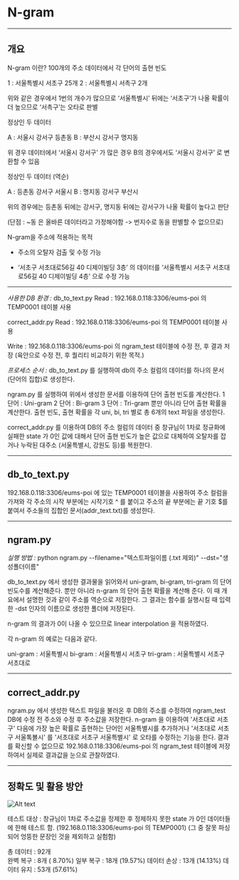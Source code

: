 
# N-gram

---

## 개요

N-gram 이란?
100개의 주소 데이터에서 각 단어의 출현 빈도

1 : 서울특별시 서초구 25개
2 : 서울특별시 서촉구 2개

위와 같은 경우에서 
1번의 개수가 많으므로 ‘서울특별시’ 뒤에는
‘서초구’가 나올 확률이 더 높으므로 ‘서촉구’는 오타로 판별

정상인 두 데이터

A : 서울시 강서구 등촌동
B : 부산시 강서구 명지동

위 경우 데이터에서 ‘서울시 강서구’ 가 많은 경우
B의 경우에서도 ‘서울시 강서구’ 로 변환할 수 있음


정상인 두 데이터 (역순)

A : 등촌동 강서구 서울시
B : 명지동 강서구 부산시

위의 경우에는 등촌동 뒤에는 강서구, 명지동 뒤에는 강서구가
나올 확률이 높다고 판단

(단점 : ~동 은 올바른 데이터라고 가정해야함
-> 번지수로 동을 판별할 수 없으므로)

N-gram을 주소에 적용하는 목적

- 주소의 오탈자 검출 및 수정 가능

- ‘서초구 서초대로56길 40 디제이빌딩 3층’ 의 데이터를
‘서울특별시 서초구 서초대로56길 40 디제이빌딩 4층’ 으로 수정 가능


---

*사용한 DB 환경 :* 
db_to_text.py 
Read :
192.168.0.118:3306/eums-poi  의   TEMP0001  테이블 사용

correct_addr.py 
Read : 
192.168.0.118:3306/eums-poi  의   TEMP0001  테이블 사용

Write : 
192.168.0.118:3306/eums-poi 의 ngram_test 테이블에 수정 전, 후 결과 저장
(육안으로 수정 전, 후 퀄리티 비교하기 위한 목적.)



*프로세스 순서 :*
db_to_text.py 를 실행하여 db의 주소 컬럼의 데이터를  하나의 문서(단어의 집합)로 생성한다.

ngram.py 를 실행하여 위에서 생성한 문서를 이용하여 단어 출현 빈도를 계산한다.
1 단어 : Uni-gram
2 단어 : Bi-gram
3 단어 : Tri-gram 
뿐만 아니라 단어 출현 확률을 계산한다.
출현 빈도, 출현 확률을 각 uni, bi, tri 별로 총 6개의 text 파일을 생성한다.

correct_addr.py 를 이용하여 DB의 주소 컬럼의 데이터 중 창규님이 1차로 정규화에 실패한 state 가 0인 값에 대해서
단어 출현 빈도가 높은 값으로 대체하여 오탈자를 잡거나 누락된 대주소 (서울특별시, 강원도 등)를 복원한다.

---

## db_to_text.py

192.168.0.118:3306/eums-poi 에 있는 TEMP0001 테이블을 사용하여
주소 컬럼을 가져와 각 주소의 시작 부분에는 시작기호 ^ 를 붙이고
주소의 끝 부분에는 끝 기호 $를 붙여서 주소들의 집합인 문서(addr_text.txt)를 생성한다.


---


## ngram.py


*실행 방법 :* python ngram.py --filename="텍스트파일이름 (.txt 제외)" --dst="생성폴더이름"

db_to_text.py 에서 생성한 결과물을 읽어와서 uni-gram, bi-gram, tri-gram 의 단어 빈도수를 계산해준다.
뿐만 아니라 n-gram 의 단어 출현 확률을 계산해 준다.
이 때 개요에서 설명한 것과 같이 주소를 역순으로 저장한다.
그 결과는 함수를 실행시킬 때 입력한 -dst 인자의 이름으로 생성한 폴더에 저장된다.

n-gram 의 결과가 0이 나올 수 있으므로 linear interpolation 을 적용하였다. 

각 n-gram 의 예로는 다음과 같다.

uni-gram : 서울특별시
bi-gram : 서울특별시 서초구
tri-gram : 서울특별시 서초구 서초대로


---


## correct_addr.py

ngram.py 에서 생성한 텍스트 파일을 불러온 후 DB의 주소를 수정하여 ngram_test DB에 수정 전 주소와 수정 후 주소값을 저장한다.
n-gram 을 이용하여 '서초대로 서초구' 다음에 가장 높은 확률로 출현하는 단어인 서울특별시를 추가하거나
'서초대로 서초구 서울톡뵬시' 를 '서초대로 서초구 서울특별시' 로 오타를 수정하는 기능을 한다.
결과를 확신할 수 없으므로  192.168.0.118:3306/eums-poi 의 ngram_test 테이블에 저장하여서 실제로 결과값을 눈으로 관찰하였다.


---

## 정확도 및 활용 방안

![Alt text](/img/result.png)

테스트 대상 : 창규님이 1차로 주소값을 정제한 후 정제하지 못한 state 가 0인 데이터들에 한해 테스트 함.
(192.168.0.118:3306/eums-poi  의   TEMP0001)
(그 중 잘못 파싱되어 엉뚱한 문장인 것을 제외하고 실험함)

총 데이터 : 92개   
완벽 복구 : 8개       ( 8.70%)
일부 복구 : 18개     (19.57%)
데이터 손상 : 13개  (14.13%)
데이터 유지 : 53개  (57.61%)







